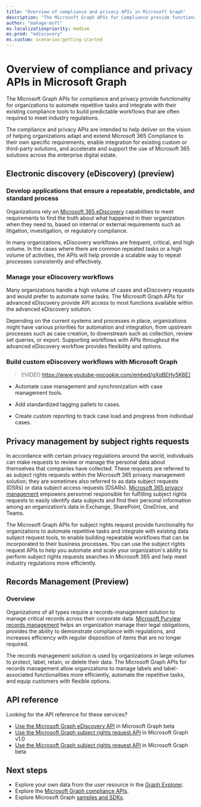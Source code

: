 ```yaml
---
title: "Overview of compliance and privacy APIs in Microsoft Graph"
description: "The Microsoft Graph APIs for Compliance provide functionality for organizations to automate repetitive tasks and integrate with their existing compliance tools to build predictable workflows that are often required to meet industry regulations."
author: "mahage-msft"
ms.localizationpriority: medium
ms.prod: "ediscovery"
ms.custom: scenarios:getting-started
---
```


# Overview of compliance and privacy APIs in Microsoft Graph

The Microsoft Graph APIs for compliance and privacy provide functionality for organizations to automate repetitive tasks and integrate with their existing compliance tools to build predictable workflows that are often required to meet industry regulations.

The compliance and privacy APIs are intended to help deliver on the vision of helping organizations adapt and extend Microsoft 365 Compliance to their own specific requirements, enable integration for existing custom or third-party solutions, and accelerate and support the use of Microsoft 365 solutions across the enterprise digital estate.

## Electronic discovery (eDiscovery) (preview)

### Develop applications that ensure a repeatable, predictable, and standard process

Organizations rely on [Microsoft 365 eDiscovery](/microsoft-365/compliance/ediscovery?view=o365-worldwide&preserve-view=true) capabilities to meet requirements to find the truth about what happened in their organization when they need to, based on internal or external requirements such as litigation, investigation, or regulatory compliance.

In many organizations, eDiscovery workflows are frequent, critical, and high volume. In the cases where there are common repeated tasks or a high volume of activities, the APIs will help provide a scalable way to repeat processes consistently and effectively.

### Manage your eDiscovery workflows

Many organizations handle a high volume of cases and eDiscovery requests and would prefer to automate some tasks. The  Microsoft Graph APIs for advanced eDiscovery provide API access to most functions available within the advanced eDiscovery solution.

Depending on the current systems and processes in place, organizations might have various priorities for automation and integration, from upstream processes such as case creation, to downstream such as collection, review set queries, or export. Supporting workflows with APIs throughout the advanced eDiscovery workflow provides flexibility and options.

### Build custom eDiscovery workflows with Microsoft Graph

> [!VIDEO https://www.youtube-nocookie.com/embed/gXqBEHy5K6E]

- Automate case management and synchronization with case management tools.

- Add standardized tagging pallets to cases.

- Create custom reporting to track case load and progress from individual cases.

## Privacy management by subject rights requests

In accordance with certain privacy regulations around the world, individuals can make requests to review or manage the personal data about themselves that companies have collected. These requests are referred to as subject rights requests within the Microsoft 365 privacy management solution; they are sometimes also referred to as data subject requests (DSRs) or data subject access requests (DSARs). [Microsoft 365 privacy management](/privacy/solutions/privacymanagement/privacy-management?view=o365-worldwide&preserve-view=true) empowers personnel responsible for fulfilling subject rights requests to easily identify data subjects and find their personal information among an organization’s data in Exchange, SharePoint, OneDrive, and Teams. 

The Microsoft Graph APIs for subject rights request provide functionality for organizations to automate repetitive tasks and integrate with existing data subject request tools, to enable building repeatable workflows that can be incorporated to their business processes. You can use the subject rights request APIs to help you automate and scale your organization's ability to perform subject rights requests searches in Microsoft 365 and help meet industry regulations more efficiently.

## Records Management (Preview)

### Overview
Organizations of all types require a records-management solution to manage critical records across their corporate data. [Microsoft Purview records management](/microsoft-365/compliance/records-management) helps an organization manage their legal obligations, provides the ability to demonstrate compliance with regulations, and increases efficiency with regular disposition of items that are no longer required.

The records management solution is used by organizations in large volumes to protect, label, retain, or delete their data. The Microsoft Graph APIs for records management allow organizations to manage labels and label-associated functionalities more efficiently, automate the repetitive tasks, and equip customers with flexible options.


## API reference

Looking for the API reference for these services?
- [Use the Microsoft Graph eDiscovery API](/graph/api/resources/ediscovery-ediscoveryapioverview?view=graph-rest-beta&preserve-view=true) in Microsoft Graph beta
- [Use the Microsoft Graph subject rights request API](/graph/api/resources/subjectrightsrequest-subjectrightsrequestapioverview) in Microsoft Graph v1.0
- [Use the Microsoft Graph subject rights request API](/graph/api/resources/subjectrightsrequest-subjectrightsrequestapioverview?view=graph-rest-beta&preserve-view=true) in Microsoft Graph beta

## Next steps

- Explore your own data from the user resource in the [Graph Explorer](https://developer.microsoft.com/graph/graph-explorer).
- Explore the [Microsoft Graph compliance APIs](/graph/api/resources/complianceapioverview).
- Explore Microsoft Graph [samples and SDKs](https://developer.microsoft.com/graph/gallery/?filterBy=Samples,SDKs).
